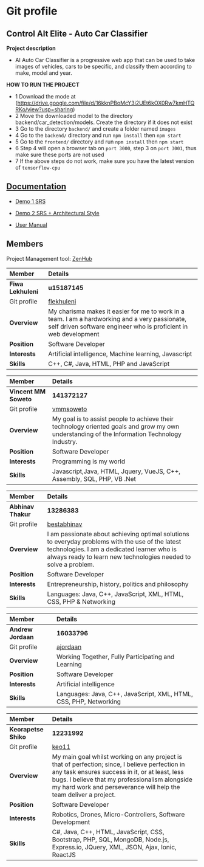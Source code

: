 # Git profile

## **Control Alt Elite - Auto Car Classifier**


**Project description**
* AI Auto Car Classifier is a progressive web app that can be used to take images of vehicles, cars to be specific, and classify them according to make, model and year.

**HOW TO RUN THE PROJECT**
* 1 Download the mode at (https://drive.google.com/file/d/16kknPBoMcY3i2UEt6kOX0Rw7kmHTQRKo/view?usp=sharing)
* 2 Move the downloaded model to the directory backend/car_detection/models. Create the directory if it does not exist
* 3 Go to the directory `backend/` and create a folder named `images`
* 4 Go to the `backend/` directory and run `npm install` then `npm start`
* 5 Go to the `frontend/` directory and run `npm install` then `npm start`
* 6 Step 4 will open a browser tab on `port 3000`, step 3 on `port 3001`, thus make sure these ports are not used
* 7 If the above steps do not work, make sure you have the latest version of `tensorflow-cpu`


## **[Documentation](https://github.com/cos301-2019-se/AutoCarClassifier-Frontend/blob/master/documents/SRS_DEMO2.pdf)**
* [Demo 1 SRS](https://github.com/cos301-2019-se/AutoCarClassifier-Frontend/blob/master/documents/Demo1_SRS.pdf)

* [Demo 2 SRS + Architectural Style](https://github.com/cos301-2019-se/AutoCarClassifier-Frontend/blob/master/documents/SRS_DEMO2.pdf)

* [User Manual](https://github.com/cos301-2019-se/AutoCarClassifier-Frontend/blob/master/documents/User_Manual(3).pdf)
## **Members**

 Project Management tool: [ZenHub](https://app.zenhub.com/workspaces/controlaltelite-5cc986490a0d102d91ad7cbf/board?repos=183455866)
 
|Member | Details | 
| :---         | :---         |    
|**Fiwa Lekhuleni**|    **u15187145**   |
|Git profile |[flekhuleni](https://github.com/flekhuleni)|
|**Overview**| My charisma makes it easier for me to work in a team. I am a hardworking and a very passionate, self driven software engineer who is proficient in web development |
|**Position** |Software Developer|
|**Interests** |Artificial intelligence, Machine learning, Javascript|
|**Skills**|C++, C#, Java, HTML, PHP and JavaScript|

|Member | Details | 
| :---         | :---         |  
|**Vincent MM Soweto**|    **141372127**   |
|Git profile |[vmmsoweto](https://github.com/vmmsoweto)|
|**Overview**|My goal is to assist people to achieve their technology oriented goals and grow my own understanding of the Information Technology Industry.|
|**Position** |Software Developer|
|**Interests** | Programming is my world |
|**Skills**|Javascript,Java, HTML, Jquery, VueJS, C++, Assembly, SQL, PHP, VB .Net|

|Member | Details | 
| :---         | :---         |  
|**Abhinav Thakur**|    **13286383**   |
|Git profile |[bestabhinav](https://github.com/bestabhinav)|
|**Overview**|I am passionate about achieving optimal solutions to everyday problems with the use of the latest technologies. I am a dedicated learner who is always ready to learn new technologies needed to solve a problem.|
|**Position** |Software Developer|
|**Interests** |Entrepreneurship, history, politics and philosophy|
|**Skills**|Languages: Java, C++, JavaScript, XML, HTML, CSS, PHP & Networking|

|Member | Details | 
| :---         | :---         |  
|**Andrew Jordaan**|    **16033796**   |
|Git profile |[ajordaan](https://github.com/ajordaan)|
|**Overview**|Working Together, Fully Participating and Learning|
|**Position** |Software Developer|
|**Interests** |Artificial intelligence|
|**Skills**|Languages: Java, C++, JavaScript, XML, HTML, CSS, PHP, Networking|

|Member | Details | 
| :---         | :---         |  
|**Keorapetse Shiko**|    **12231992**   |
|Git profile |[keo11](https://github.com/keo11)|
|**Overview**|My main goal whilst working on any project is that of perfection; since, I believe perfection in any task ensures success in it, or at least, less bugs. I believe that my professionalism alongside my hard work and perseverance will help the team deliver a project.|
|**Position** |Software Developer|
|**Interests** |Robotics, Drones, Micro-Controllers, Software Development|
|**Skills**|C#, Java, C++, HTML, JavaScript, CSS, Bootstrap, PHP, SQL, MongoDB, Node.js, Express.io, JQuery, XML, JSON, Ajax, Ionic, ReactJS|


